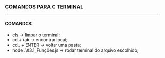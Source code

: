 ### COMANDOS PARA O TERMINAL

---

#### COMANDOS:

*   cls -> limpar o terminal;
*   cd + tab -> encontrar local;
*   cd.. + ENTER -> voltar uma pasta; 
*   node .\03.1_Funções.js -> rodar terminal do arquivo escolhido;
